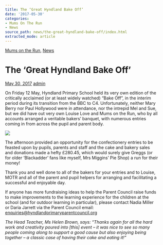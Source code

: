 ```yaml
---
title: The ‘Great Hyndland Bake Off’
date: '2017-05-30'
categories:
- Mums On The Run
- News
source_path: news/the-great-hyndland-bake-off/index.html
extracted_mode: article
---
```

[Mums on the Run](category/mums-on-the-run/), [News](/news/)

# The ‘Great Hyndland Bake Off’

[May 30, 2017](/news/the-great-hyndland-bake-off/) [admin](author/admin/)

On Friday 12 May, Hyndland Primary School held its very own edition of the critically acclaimed (or at least widely watched) “Bake Off”, in the interim period during its transition from the BBC to C4. Unfortunately, neither Mary Berry nor Paul Hollywood were in attendance, nor the intrepid Mel and Sue, but we did have out very own Louise Love and Mums on the Run, who by all accounts arranged a veritable bakers’ banquet, with numerous entries coming in from across the pupil and parent body.

[![](/assets/images/2017/05/BakeOff2017-225x300.jpg)](/assets/images/2017/05/BakeOff2017.jpg)

The afternoon provided an opportunity for the confectionery entries to be feasted upon by pupils, parents and staff and the cake and bakery sales and donations made a hefty £280.45, which would surely give Greggs (or for older ‘Blackadder’ fans like myself, Mrs Miggins’ Pie Shop) a run for their money!

Thank you and well done to all of the bakers for your entries and to Louise, MOTR and all of the parent and pupil helpers for arranging and facilitating a successful and enjoyable day.

If anyone has more fundraising ideas to help the Parent Council raise funds to make improvements to the learning experience for the children at the school (and for outdoor learning in particular), please contact Nadia Miller or Daria Jarrett via the Parent Council email: enquiries@hyndlandprimaryparentcouncil.org

_The Head Teacher, Ms Helen Brown, says: “Thanks again for all the hard work and creativity poured into [this] event – it was nice to see so many people coming along to support a good cause but also enjoying being together – a classic case of having their cake and eating it!”_
